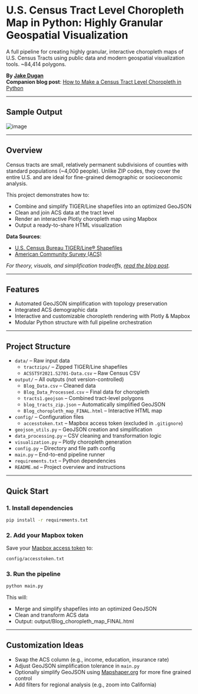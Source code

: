 # U.S. Census Tract Level Choropleth Map in Python: Highly Granular Geospatial Visualization
A full pipeline for creating highly granular, interactive choropleth maps of U.S. Census Tracts using public data and modern geospatial visualization tools. ~84,414 polygons.

**By [Jake Dugan](https://www.linkedin.com/in/jakedugan/)**  
**Companion blog post**: [How to Make a Census Tract Level Choropleth in Python](https://medium.com/@jakedugi/how-to-make-a-census-tract-level-choropleth-in-python-35ef0c8cae0e)

---

## Sample Output

![image](https://github.com/user-attachments/assets/900e99a4-9aec-4930-b9c6-4338fbd51232)

---

## Overview

Census tracts are small, relatively permanent subdivisions of counties with standard populations (~4,000 people). Unlike ZIP codes, they cover the entire U.S. and are ideal for fine-grained demographic or socioeconomic analysis.

This project demonstrates how to:
- Combine and simplify TIGER/Line shapefiles into an optimized GeoJSON
- Clean and join ACS data at the tract level
- Render an interactive Plotly choropleth map using Mapbox
- Output a ready-to-share HTML visualization

**Data Sources**:
- [U.S. Census Bureau TIGER/Line® Shapefiles](https://www.census.gov/geographies/mapping-files/time-series/geo/tiger-line-file.html)
- [American Community Survey (ACS)](https://data.census.gov/)

_For theory, visuals, and simplification tradeoffs, [read the blog post](https://medium.com/@jakedugi/how-to-make-a-census-tract-level-choropleth-in-python-35ef0c8cae0e)._

---

## Features

-  Automated GeoJSON simplification with topology preservation
-  Integrated ACS demographic data
-  Interactive and customizable choropleth rendering with Plotly & Mapbox
-  Modular Python structure with full pipeline orchestration

---

##  Project Structure
- `data/` – Raw input data
  - `tractzips/` – Zipped TIGER/Line shapefiles
  - `ACSST5Y2021.S2701-Data.csv` – Raw Census CSV
- `output/` – All outputs (not version-controlled)
  - `Blog_Data.csv` – Cleaned data
  - `Blog_Data_Processed.csv` – Final data for choropleth
  - `tracts1.geojson` – Combined tract-level polygons
  - `blog_tracts_zip.json` – Automatically simplified GeoJSON
  - `Blog_choropleth_map_FINAL.html` – Interactive HTML map
- `config/` – Configuration files
  - `accesstoken.txt` – Mapbox access token (excluded in `.gitignore`)
- `geojson_utils.py` – GeoJSON creation and simplification
- `data_processing.py` – CSV cleaning and transformation logic
- `visualization.py` – Plotly choropleth generation
- `config.py` – Directory and file path config
- `main.py` – End-to-end pipeline runner
- `requirements.txt` – Python dependencies
- `README.md` – Project overview and instructions
---

## Quick Start

### 1. Install dependencies
```bash
pip install -r requirements.txt
```
### 2. Add your Mapbox token
Save your [Mapbox access token](https://account.mapbox.com/access-tokens/) to:
```bash
config/accesstoken.txt
```
### 3. Run the pipeline
```bash
python main.py
```
This will:
* Merge and simplify shapefiles into an optimized GeoJSON
* Clean and transform ACS data
* Output: output/Blog_choropleth_map_FINAL.html

 ---

## Customization Ideas
- Swap the ACS column (e.g., income, education, insurance rate)
- Adjust GeoJSON simplification tolerance in `main.py`
- Optionally simplify GeoJSON using [Mapshaper.org](https://mapshaper.org/) for more fine grained control
- Add filters for regional analysis (e.g., zoom into California)

